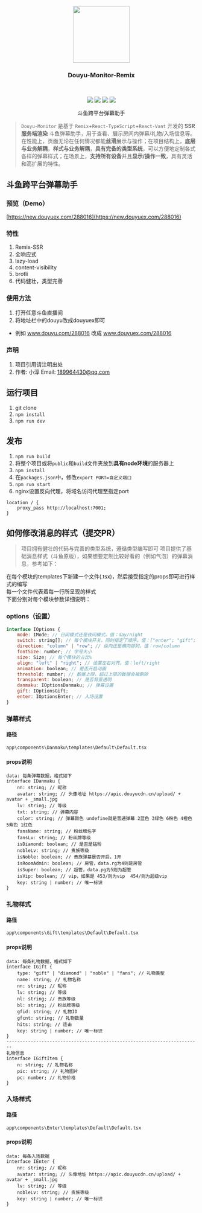 <p align="center">
    <a href="https://github.com/qianjiachun/douyu-monitor">
        <img src="https://s4.ax1x.com/2021/12/23/TGQyAf.png" width="150" height="150"/>
    </a>
    <h3 align="center">Douyu-Monitor-Remix</h3>
    <br>
    <p align="center">
        <a href="https://github.com/qianjiachun/douyu-monitor"><img src="https://img.shields.io/github/languages/code-size/qianjiachun/douyu-monitor?color=blueviolet"></a>
        <a href="https://github.com/qianjiachun/douyu-monitor"><img src="https://img.shields.io/github/stars/qianjiachun/douyu-monitor?color=green"></a>
        <a href="https://github.com/qianjiachun/douyu-monitor"><img src="https://img.shields.io/github/commit-activity/m/qianjiachun/douyu-monitor?color=9cf"></a>
        <a href="https://github.com/qianjiachun/douyu-monitor"><img src="https://img.shields.io/badge/license-MIT-blue.svg"></a>
    </p>
    <p align="center">
       斗鱼跨平台弹幕助手<br>
    </p>
</p>

> `Douyu-Monitor` 是基于 `Remix`+`React-TypeScript`+`React-Vant` 开发的 **SSR服务端渲染** 斗鱼弹幕助手，用于查看、展示房间内弹幕/礼物/入场信息等。在性能上，页面无论在任何情况都能**丝滑**展示与操作；在项目结构上，**底层与业务解耦**，**样式与业务解耦**，**具有完备的类型系统**，可以方便地定制各式各样的弹幕样式；在场景上，**支持所有设备**并且**显示/操作一致**，具有灵活和高扩展的特性。
## 斗鱼跨平台弹幕助手

### 预览（Demo）
[https://new.douyuex.com/288016](https://new.douyuex.com/288016)

### 特性
1. Remix-SSR
2. 全响应式
3. lazy-load
4. content-visibility
5. brotli
6. 代码健壮，类型完善

### 使用方法
1. 打开任意斗鱼直播间
2. 将地址栏中的douyu改成douyuex即可
- 例如 www.douyu.com/288016 改成 www.douyuex.com/288016

### 声明
1. 项目引用请注明出处
2. 作者: 小淳 Email: 189964430@qq.com

## 运行项目
1. git clone
2. `npm install`
3. `npm run dev`

## 发布
1. `npm run build`
2. 将整个项目或将`public`和`build`文件夹放到**具有node环境**的服务器上
3. `npm install`
4. 在`packages.json`中，修改`export PORT=自定义端口`
5. `npm run start`
6. nginx设置反向代理，将域名访问代理至指定port
```
location / {
    proxy_pass http://localhost:7001;
}
```

## 如何修改消息的样式（提交PR）
> 项目拥有健壮的代码与完善的类型系统，遵循类型编写即可
项目提供了基础消息样式（斗鱼原版），如果想要定制比较好看的（例如气泡）的弹幕消息，参考如下：  

  
在每个模块的templates下新建一个文件(.tsx)，然后接受指定的props即可进行样式的编写  
每一个文件代表着每一行所呈现的样式  
下面分别对每个模块参数详细说明：
### options（设置）
```js
interface IOptions {
    mode: IMode; // 日间模式还是夜间模式。值：day/night
    switch: string[]; // 每个模块开关，同时指定了顺序。值：["enter"; "gift"; "danmaku"]
    direction: "column" | "row"; // 纵向还是横向排列。值：row/column
    fontSize: number; // 字号大小
    size: Size; // 每个模块的占比%
    align: "left" | "right"; // 设置左右对齐。值：left/right
    animation: boolean; // 是否开启动画
    threshold: number; // 数据上限，超过上限的数据会被删除
    transparent: boolean; // 是否背景透明
    danmaku: IOptionsDanmaku; // 弹幕设置
    gift: IOptionsGift;
    enter: IOptionsEnter; // 入场设置
}
```
### 弹幕样式
#### 路径
`app\components\Danmaku\templates\Default\Default.tsx`

#### props说明
```
data: 每条弹幕数据，格式如下
interface IDanmaku {
    nn: string; // 昵称
    avatar: string; // 头像地址 https://apic.douyucdn.cn/upload/ + avatar + _small.jpg
    lv: string; // 等级
    txt: string; // 弹幕内容
    color: string; // 弹幕颜色 undefine就是普通弹幕 2蓝色 3绿色 6粉色 4橙色 5紫色 1红色
    fansName: string; // 粉丝牌名字
    fansLv: string; // 粉丝牌等级
    isDiamond: boolean; // 是否是钻粉
    nobleLv: string; // 贵族等级
    isNoble: boolean; // 贵族弹幕是否开启，1开
    isRoomAdmin: boolean; // 房管，data.rg为4则是房管
    isSuper: boolean; // 超管，data.pg为5则为超管
    isVip: boolean; // vip，如果是 453/则为vip  454/则为超级vip
    key: string | number; // 唯一标识
}
```

### 礼物样式
#### 路径
`app\components\Gift\templates\Default\Default.tsx`

#### props说明
```
data: 每条礼物数据，格式如下
interface IGift {
    type: "gift" | "diamond" | "noble" | "fans"; // 礼物类型
    name: string; // 礼物名称
    nn: string; // 昵称
    lv: string; // 等级
    nl: string; // 贵族等级
    bl: string; // 粉丝牌等级
    gfid: string; // 礼物ID
    gfcnt: string; // 礼物数量
    hits: string; // 连击
    key: string | number; // 唯一标识
}
------------------------------------------------------------------------
礼物信息
interface IGiftItem {
    n: string; // 礼物名称
    pic: string; // 礼物图片
    pc: number; // 礼物价格
}
```

### 入场样式
#### 路径
`app\components\Enter\templates\Default\Default.tsx`

#### props说明
```
data: 每条入场数据
interface IEnter {
    nn: string; // 昵称
    avatar: string; // 头像地址 https://apic.douyucdn.cn/upload/ + avatar + _small.jpg
    lv: string; // 等级
    nobleLv: string; // 贵族等级
    key: string | number; // 唯一标识
}
```
